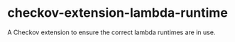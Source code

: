 # checkov-extension-lambda-runtime
A Checkov extension to ensure the correct lambda runtimes are in use.
